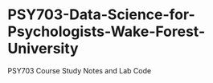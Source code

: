 # PSY703-Data-Science-for-Psychologists-Wake-Forest-University
PSY703 Course Study Notes and Lab Code
